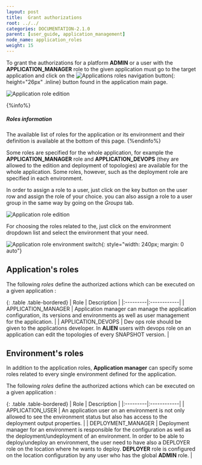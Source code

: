 ```yaml
---
layout: post
title:  Grant authorizations
root: ../../
categories: DOCUMENTATION-2.1.0
parent: [user_guide, application_management]
node_name: application_roles
weight: 15
---
```


To grant the authorizations for a platform __ADMIN__ or a user with the __APPLICATION_MANAGER__ role to the given application must go to the target application and click on the ![Applications roles navigation button](../../images/2.1.0/user_guide/applications/app_roles_button.png){: height="26px" .inline} button found in the application main page.

![Application role edition](../../images/2.1.0/user_guide/applications/app_main_page.png)

{%info%}
<h5>Roles information</h5>
The available list of roles for the application or its environment and their definition is available at the bottom of this page.
{%endinfo%}

Some roles are specified for the whole application, for example the __APPLICATION_MANAGER__ role and __APPLICATION_DEVOPS__ (they are allowed to the edition and deployment of topologies) are available for the whole application. Some roles, however, such as the deployment role are specified in each environment.

In order to assign a role to a user, just click on the key button on the user row and assign the role of your choice. you can also assign a role to a user group in the same way by going on the _Groups_ tab.

![Application role edition](../../images/2.1.0/user_guide/applications/app_role_edit.png)

For choosing the roles related to the, just click on the environment dropdown list and select the environment that your need.

![Application role environment switch](../../images/2.1.0/user_guide/applications/app_role_env_choice.png){: style="width: 240px; margin: 0 auto"}

## Application's roles

The following *roles* define the authorized actions which can be executed on a given application :

{: .table .table-bordered}
| Role | Description |
|:---------|:------------|
| APPLICATION_MANAGER | Application manager can manage the application configuration, its versions and environments as well as user management for the application. |
| APPLICATION_DEVOPS | Dev ops role should be given to the applications developer. In __ALIEN__ users with devops role on an application can edit the topologies of every SNAPSHOT version. |

## Environment's roles

In addition to the application roles, __Application manager__ can specify some roles related to every single environment defined for the application.

The following *roles* define the authorized actions which can be executed on a given application :

{: .table .table-bordered}
| Role | Description |
|:---------|:------------|
| APPLICATION_USER  | An application user on an environment is not only allowed to see the environment status but also has access to the deployment output properties. |
| DEPLOYMENT_MANAGER   | Deployment manager for an environment is responsible for the configuration as well as the deployment/undeployment of an environment. In order to be able to deploy/undeploy an environment, the user need to have also a DEPLOYER role on the location where he wants to deploy. __DEPLOYER__ role is configured on the location configuration by any user who has the global __ADMIN__ role. |
